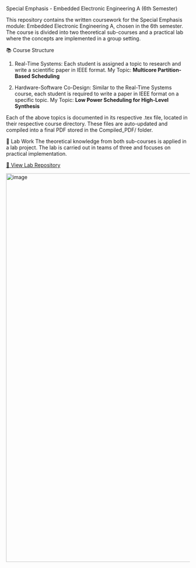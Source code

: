 Special Emphasis - Embedded Electronic Engineering A (6th Semester)

This repository contains the written coursework for the Special Emphasis module: Embedded Electronic Engineering A, chosen in the 6th semester. The course is divided into two theoretical sub-courses and a practical lab where the concepts are implemented in a group setting.

📚 Course Structure
1. Real-Time Systems:
Each student is assigned a topic to research and write a scientific paper in IEEE format.
My Topic: **Multicore Partition-Based Scheduling**

2. Hardware-Software Co-Design:
Similar to the Real-Time Systems course, each student is required to write a paper in IEEE format on a specific topic.
My Topic: **Low Power Scheduling for High-Level Synthesis**

Each of the above topics is documented in its respective .tex file, located in their respective course directory. These files are auto-updated and compiled into a final PDF stored in the Compiled_PDF/ folder.

🧪 Lab Work
The theoretical knowledge from both sub-courses is applied in a lab project. The lab is carried out in teams of three and focuses on practical implementation.

[🔗 View Lab Repository](https://github.com/RubayetKamal/SS2025_SpecialEmphasis_Embedded_Lab_Team1)


<img width="1062" alt="image" src="https://github.com/user-attachments/assets/0f283063-8231-470a-b6a0-0c66b0f5d0c8" />
